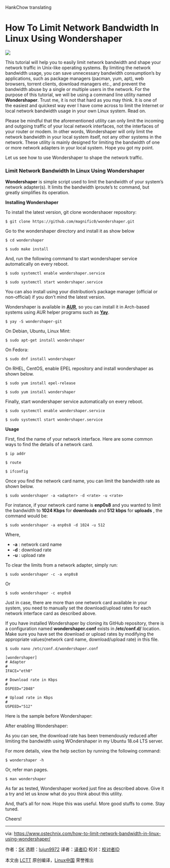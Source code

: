 HankChow translating

How To Limit Network Bandwidth In Linux Using Wondershaper
======

![](https://www.ostechnix.com/wp-content/uploads/2018/09/Wondershaper-1-720x340.jpg)

This tutorial will help you to easily limit network bandwidth and shape your network traffic in Unix-like operating systems. By limiting the network bandwidth usage, you can save unnecessary bandwidth consumption’s by applications, such as package managers (pacman, yum, apt), web browsers, torrent clients, download managers etc., and prevent the bandwidth abuse by a single or multiple users in the network. For the purpose of this tutorial, we will be using a command line utility named **Wondershaper**. Trust me, it is not that hard as you may think. It is one of the easiest and quickest way ever I have come across to limit the Internet or local network bandwidth usage in your own Linux system. Read on.

Please be mindful that the aforementioned utility can only limit the incoming and outgoing traffic of your local network interfaces, not the interfaces of your router or modem. In other words, Wondershaper will only limit the network bandwidth in your local system itself, not any other systems in the network. These utility is mainly designed for limiting the bandwidth of one or more network adapters in your local system. Hope you got my point.

Let us see how to use Wondershaper to shape the network traffic.

### Limit Network Bandwidth In Linux Using Wondershaper

**Wondershaper** is simple script used to limit the bandwidth of your system’s network adapter(s). It limits the bandwidth iproute’s tc command, but greatly simplifies its operation.

**Installing Wondershaper**

To install the latest version, git clone wondershaoer repository:

```
$ git clone https://github.com/magnific0/wondershaper.git

```

Go to the wondershaper directory and install it as show below

```
$ cd wondershaper

$ sudo make install

```

And, run the following command to start wondershaper service automatically on every reboot.

```
$ sudo systemctl enable wondershaper.service

$ sudo systemctl start wondershaper.service

```

You can also install using your distribution’s package manager (official or non-official) if you don’t mind the latest version.

Wondershaper is available in [**AUR**][1], so you can install it in Arch-based systems using AUR helper programs such as [**Yay**][2].

```
$ yay -S wondershaper-git

```

On Debian, Ubuntu, Linux Mint:

```
$ sudo apt-get install wondershaper

```

On Fedora:

```
$ sudo dnf install wondershaper

```

On RHEL, CentOS, enable EPEL repository and install wondershaper as shown below.

```
$ sudo yum install epel-release

$ sudo yum install wondershaper

```

Finally, start wondershaper service automatically on every reboot.

```
$ sudo systemctl enable wondershaper.service

$ sudo systemctl start wondershaper.service

```

**Usage**

First, find the name of your network interface. Here are some common ways to find the details of a network card.

```
$ ip addr

$ route

$ ifconfig

```

Once you find the network card name, you can limit the bandwidth rate as shown below.

```
$ sudo wondershaper -a <adapter> -d <rate> -u <rate>

```

For instance, if your network card name is **enp0s8** and you wanted to limit the bandwidth to **1024 Kbps** for **downloads** and **512 kbps** for **uploads** , the command would be:

```
$ sudo wondershaper -a enp0s8 -d 1024 -u 512

```

Where,

  * **-a** : network card name
  * **-d** : download rate
  * **-u** : upload rate



To clear the limits from a network adapter, simply run:

```
$ sudo wondershaper -c -a enp0s8

```

Or

```
$ sudo wondershaper -c enp0s8

```

Just in case, there are more than one network card available in your system, you need to manually set the download/upload rates for each network interface card as described above.

If you have installed Wondershaper by cloning its GitHub repository, there is a configuration named **wondershaper.conf** exists in **/etc/conf.d/** location. Make sure you have set the download or upload rates by modifying the appropriate values(network card name, download/upload rate) in this file.

```
$ sudo nano /etc/conf.d/wondershaper.conf

[wondershaper]
# Adapter
#
IFACE="eth0"

# Download rate in Kbps
#
DSPEED="2048"

# Upload rate in Kbps
#
USPEED="512"

```

Here is the sample before Wondershaper:

After enabling Wondershaper:

As you can see, the download rate has been tremendously reduced after limiting the bandwidth using WOndershaper in my Ubuntu 18.o4 LTS server.

For more details, view the help section by running the following command:

```
$ wondershaper -h

```

Or, refer man pages.

```
$ man wondershaper

```

As far as tested, Wondershaper worked just fine as described above. Give it a try and let us know what do you think about this utility.

And, that’s all for now. Hope this was useful. More good stuffs to come. Stay tuned.

Cheers!



--------------------------------------------------------------------------------

via: https://www.ostechnix.com/how-to-limit-network-bandwidth-in-linux-using-wondershaper/

作者：[SK][a]
选题：[lujun9972](https://github.com/lujun9972)
译者：[译者ID](https://github.com/译者ID)
校对：[校对者ID](https://github.com/校对者ID)

本文由 [LCTT](https://github.com/LCTT/TranslateProject) 原创编译，[Linux中国](https://linux.cn/) 荣誉推出

[a]: https://www.ostechnix.com/author/sk/
[1]: https://aur.archlinux.org/packages/wondershaper-git/
[2]: https://www.ostechnix.com/yay-found-yet-another-reliable-aur-helper/

